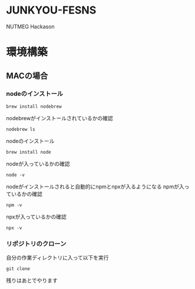 # JUNKYOU-FESNS
NUTMEG Hackason

# 環境構築
## MACの場合
### nodeのインストール
```
brew install nodebrew
```
nodebrewがインストールされているかの確認
```
nodebrew ls
```
nodeのインストール
```
brew install node
```
nodeが入っているかの確認
```
node -v
```
nodeがインストールされると自動的にnpmとnpxが入るようになる
npmが入っているかの確認
```
npm -v
```
npxが入っているかの確認
```
npx -v
```
### リポジトリのクローン
自分の作業ディレクトリに入って以下を実行
```
git clone 
```
残りはあとでやります
